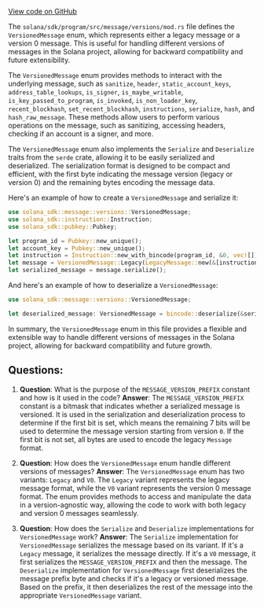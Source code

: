 [View code on GitHub](https://github.com/solana-labs/solana/blob/master/sdk/program/src/message/versions/mod.rs)

The `solana/sdk/program/src/message/versions/mod.rs` file defines the `VersionedMessage` enum, which represents either a legacy message or a version 0 message. This is useful for handling different versions of messages in the Solana project, allowing for backward compatibility and future extensibility.

The `VersionedMessage` enum provides methods to interact with the underlying message, such as `sanitize`, `header`, `static_account_keys`, `address_table_lookups`, `is_signer`, `is_maybe_writable`, `is_key_passed_to_program`, `is_invoked`, `is_non_loader_key`, `recent_blockhash`, `set_recent_blockhash`, `instructions`, `serialize`, `hash`, and `hash_raw_message`. These methods allow users to perform various operations on the message, such as sanitizing, accessing headers, checking if an account is a signer, and more.

The `VersionedMessage` enum also implements the `Serialize` and `Deserialize` traits from the `serde` crate, allowing it to be easily serialized and deserialized. The serialization format is designed to be compact and efficient, with the first byte indicating the message version (legacy or version 0) and the remaining bytes encoding the message data.

Here's an example of how to create a `VersionedMessage` and serialize it:

```rust
use solana_sdk::message::versions::VersionedMessage;
use solana_sdk::instruction::Instruction;
use solana_sdk::pubkey::Pubkey;

let program_id = Pubkey::new_unique();
let account_key = Pubkey::new_unique();
let instruction = Instruction::new_with_bincode(program_id, &0, vec![]);
let message = VersionedMessage::Legacy(LegacyMessage::new(&[instruction], None));
let serialized_message = message.serialize();
```

And here's an example of how to deserialize a `VersionedMessage`:

```rust
use solana_sdk::message::versions::VersionedMessage;

let deserialized_message: VersionedMessage = bincode::deserialize(&serialized_message).unwrap();
```

In summary, the `VersionedMessage` enum in this file provides a flexible and extensible way to handle different versions of messages in the Solana project, allowing for backward compatibility and future growth.
## Questions: 
 1. **Question**: What is the purpose of the `MESSAGE_VERSION_PREFIX` constant and how is it used in the code?
   **Answer**: The `MESSAGE_VERSION_PREFIX` constant is a bitmask that indicates whether a serialized message is versioned. It is used in the serialization and deserialization process to determine if the first bit is set, which means the remaining 7 bits will be used to determine the message version starting from version `0`. If the first bit is not set, all bytes are used to encode the legacy `Message` format.

2. **Question**: How does the `VersionedMessage` enum handle different versions of messages?
   **Answer**: The `VersionedMessage` enum has two variants: `Legacy` and `V0`. The `Legacy` variant represents the legacy message format, while the `V0` variant represents the version 0 message format. The enum provides methods to access and manipulate the data in a version-agnostic way, allowing the code to work with both legacy and version 0 messages seamlessly.

3. **Question**: How does the `Serialize` and `Deserialize` implementations for `VersionedMessage` work?
   **Answer**: The `Serialize` implementation for `VersionedMessage` serializes the message based on its variant. If it's a `Legacy` message, it serializes the message directly. If it's a `V0` message, it first serializes the `MESSAGE_VERSION_PREFIX` and then the message. The `Deserialize` implementation for `VersionedMessage` first deserializes the message prefix byte and checks if it's a legacy or versioned message. Based on the prefix, it then deserializes the rest of the message into the appropriate `VersionedMessage` variant.